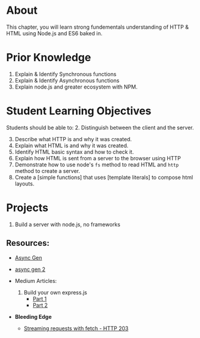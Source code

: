 # About
This chapter, you will learn strong fundementals understanding of HTTP & HTML using Node.js and ES6 baked in.

# Prior Knowledge
<!-- These are to Aid quality node applications -->
1. Explain & Identify Synchronous functions
2. Explain & Identify Asynchronous functions
3. Explain node.js and greater ecosystem with NPM. 



# Student Learning Objectives
Students should be able to:
2. Distinguish between the client and the server.

3. Describe what HTTP is and why it was created.
4. Explain what HTML is and why it was created. 
5. Identify HTML basic syntax and how to check it.
6. Explain how HTML is sent from a server to the browser using HTTP
7. Demonstrate how to use node's `fs` method to read HTML and `http` method to create a server.
8.  Create a [simple functions] that uses [template literals] to compose html layouts.
<!-- 7. Compare and contrast 
8. Write  -->

# Projects
1. Build a server with node.js, no frameworks



## Resources:
* [Async Gen](https://www.smashingmagazine.com/2016/08/getting-started-koa-2-async-functions/)
* [async gen 2](https://www.sitepoint.com/asynchronous-apis-using-fetch-api-es6-generators/)

* Medium Articles:
   1. Build your own express.js
      - [Part 1](https://devtools.tech/build-your-own-express-js-part-one/)
      - [Part 2](https://devtools.tech/build-your-own-express-js-part-two/?ref=code-devtools-tec)

* **Bleeding Edge**
  - [Streaming requests with fetch - HTTP 203](https://www.youtube.com/watch?v=G9PpImUEeUA)



